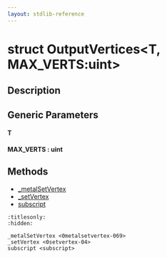 ```yaml
---
layout: stdlib-reference
---
```


# struct OutputVertices\<T, MAX\_VERTS:uint\>

## Description



## Generic Parameters

####  <a id="typeparam-T"></a>T
####  <a id="decl-MAX_VERTS"></a>MAX\_VERTS  : uint

## Methods

* [\_metalSetVertex](0metalsetvertex-069)
* [\_setVertex](0setvertex-04)
* [subscript](subscript)


```{toctree}
:titlesonly:
:hidden:

_metalSetVertex <0metalsetvertex-069>
_setVertex <0setvertex-04>
subscript <subscript>
```
